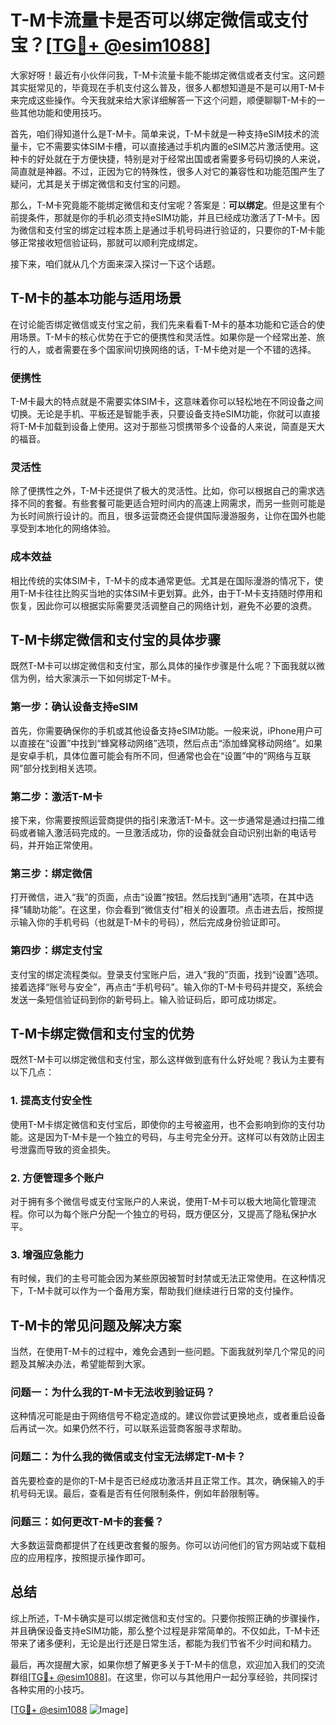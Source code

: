 # T-M卡流量卡是否可以绑定微信或支付宝？[[TG💪+ @esim1088](https://t.me/s/esim1088)]

大家好呀！最近有小伙伴问我，T-M卡流量卡能不能绑定微信或者支付宝。这问题其实挺常见的，毕竟现在手机支付这么普及，很多人都想知道是不是可以用T-M卡来完成这些操作。今天我就来给大家详细解答一下这个问题，顺便聊聊T-M卡的一些其他功能和使用技巧。

首先，咱们得知道什么是T-M卡。简单来说，T-M卡就是一种支持eSIM技术的流量卡，它不需要实体SIM卡槽，可以直接通过手机内置的eSIM芯片激活使用。这种卡的好处就在于方便快捷，特别是对于经常出国或者需要多号码切换的人来说，简直就是神器。不过，正因为它的特殊性，很多人对它的兼容性和功能范围产生了疑问，尤其是关于绑定微信和支付宝的问题。

那么，T-M卡究竟能不能绑定微信和支付宝呢？答案是：**可以绑定**。但是这里有个前提条件，那就是你的手机必须支持eSIM功能，并且已经成功激活了T-M卡。因为微信和支付宝的绑定过程本质上是通过手机号码进行验证的，只要你的T-M卡能够正常接收短信验证码，那就可以顺利完成绑定。

接下来，咱们就从几个方面来深入探讨一下这个话题。

## T-M卡的基本功能与适用场景

在讨论能否绑定微信或支付宝之前，我们先来看看T-M卡的基本功能和它适合的使用场景。T-M卡的核心优势在于它的便携性和灵活性。如果你是一个经常出差、旅行的人，或者需要在多个国家间切换网络的话，T-M卡绝对是一个不错的选择。

### 便携性
T-M卡最大的特点就是不需要实体SIM卡，这意味着你可以轻松地在不同设备之间切换。无论是手机、平板还是智能手表，只要设备支持eSIM功能，你就可以直接将T-M卡加载到设备上使用。这对于那些习惯携带多个设备的人来说，简直是天大的福音。

### 灵活性
除了便携性之外，T-M卡还提供了极大的灵活性。比如，你可以根据自己的需求选择不同的套餐。有些套餐可能更适合短时间内的高速上网需求，而另一些则可能是为长时间旅行设计的。而且，很多运营商还会提供国际漫游服务，让你在国外也能享受到本地化的网络体验。

### 成本效益
相比传统的实体SIM卡，T-M卡的成本通常更低。尤其是在国际漫游的情况下，使用T-M卡往往比购买当地的实体SIM卡更划算。此外，由于T-M卡支持随时停用和恢复，因此你可以根据实际需要灵活调整自己的网络计划，避免不必要的浪费。

## T-M卡绑定微信和支付宝的具体步骤

既然T-M卡可以绑定微信和支付宝，那么具体的操作步骤是什么呢？下面我就以微信为例，给大家演示一下如何绑定T-M卡。

### 第一步：确认设备支持eSIM
首先，你需要确保你的手机或其他设备支持eSIM功能。一般来说，iPhone用户可以直接在“设置”中找到“蜂窝移动网络”选项，然后点击“添加蜂窝移动网络”。如果是安卓手机，具体位置可能会有所不同，但通常也会在“设置”中的“网络与互联网”部分找到相关选项。

### 第二步：激活T-M卡
接下来，你需要按照运营商提供的指引来激活T-M卡。这一步通常是通过扫描二维码或者输入激活码完成的。一旦激活成功，你的设备就会自动识别出新的电话号码，并开始正常使用。

### 第三步：绑定微信
打开微信，进入“我”的页面，点击“设置”按钮。然后找到“通用”选项，在其中选择“辅助功能”。在这里，你会看到“微信支付”相关的设置项。点击进去后，按照提示输入你的手机号码（也就是T-M卡的号码），然后完成身份验证即可。

### 第四步：绑定支付宝
支付宝的绑定流程类似。登录支付宝账户后，进入“我的”页面，找到“设置”选项。接着选择“账号与安全”，再点击“手机号码”。输入你的T-M卡号码并提交，系统会发送一条短信验证码到你的新号码上。输入验证码后，即可成功绑定。

## T-M卡绑定微信和支付宝的优势

既然T-M卡可以绑定微信和支付宝，那么这样做到底有什么好处呢？我认为主要有以下几点：

### 1. 提高支付安全性
使用T-M卡绑定微信和支付宝后，即使你的主号被盗用，也不会影响到你的支付功能。这是因为T-M卡是一个独立的号码，与主号完全分开。这样可以有效防止因主号泄露而导致的资金损失。

### 2. 方便管理多个账户
对于拥有多个微信号或支付宝账户的人来说，使用T-M卡可以极大地简化管理流程。你可以为每个账户分配一个独立的号码，既方便区分，又提高了隐私保护水平。

### 3. 增强应急能力
有时候，我们的主号可能会因为某些原因被暂时封禁或无法正常使用。在这种情况下，T-M卡就可以作为一个备用方案，帮助我们继续进行日常的支付操作。

## T-M卡的常见问题及解决方案

当然，在使用T-M卡的过程中，难免会遇到一些问题。下面我就列举几个常见的问题及其解决办法，希望能帮到大家。

### 问题一：为什么我的T-M卡无法收到验证码？
这种情况可能是由于网络信号不稳定造成的。建议你尝试更换地点，或者重启设备后再试一次。如果仍然不行，可以联系运营商客服寻求帮助。

### 问题二：为什么我的微信或支付宝无法绑定T-M卡？
首先要检查的是你的T-M卡是否已经成功激活并且正常工作。其次，确保输入的手机号码无误。最后，查看是否有任何限制条件，例如年龄限制等。

### 问题三：如何更改T-M卡的套餐？
大多数运营商都提供了在线更改套餐的服务。你可以访问他们的官方网站或下载相应的应用程序，按照提示操作即可。

## 总结

综上所述，T-M卡确实是可以绑定微信和支付宝的。只要你按照正确的步骤操作，并且确保设备支持eSIM功能，那么整个过程是非常简单的。不仅如此，T-M卡还带来了诸多便利，无论是出行还是日常生活，都能为我们节省不少时间和精力。

最后，再次提醒大家，如果你想了解更多关于T-M卡的信息，欢迎加入我们的交流群组[[TG💪+ @esim1088](https://t.me/s/esim1088)]。在这里，你可以与其他用户一起分享经验，共同探讨各种实用的小技巧。

[[TG💪+ @esim1088](https://t.me/s/esim1088) ![Image](https://i.postimg.cc/4NQfJmqS/Snipaste-2025-05-13-00-14-12.png)]